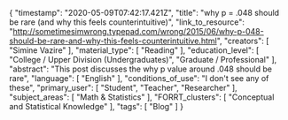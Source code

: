 {
    "timestamp": "2020-05-09T07:42:17.421Z",
    "title": "why p = .048 should be rare (and why this feels counterintuitive)",
    "link_to_resource": "http://sometimesimwrong.typepad.com/wrong/2015/06/why-p-048-should-be-rare-and-why-this-feels-counterintuitive.html",
    "creators": [
        "Simine Vazire"
    ],
    "material_type": [
        "Reading"
    ],
    "education_level": [
        "College / Upper Division (Undergraduates)",
        "Graduate / Professional"
    ],
    "abstract": "This post discusses the why p value around .048 should be rare",
    "language": [
        "English"
    ],
    "conditions_of_use": "I don't see any of these",
    "primary_user": [
        "Student",
        "Teacher",
        "Researcher"
    ],
    "subject_areas": [
        "Math & Statistics"
    ],
    "FORRT_clusters": [
        "Conceptual and Statistical Knowledge"
    ],
    "tags": [
        "Blog"
    ]
}